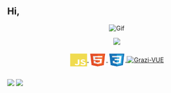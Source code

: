 ## Hi, 
<div align="center">
 <p align="center">
  <img width="30%" src="https://pa1.narvii.com/5903/37d1c0c56742500ac8920361e8afa4302906eb9c_hq.gif" alt="Gif">
</p>
  <a href="https://github.com/grazielatrres">
  <img height="180em" src="https://github-readme-stats.vercel.app/api?username=grazielatrres&show_icons=true&theme=dracula&include_all_commits=true&count_private=true"/>
</div>
<div align="center" style="display: inline_block"><br>
  <img align="center" alt="Grazi-Js" height="30" width="40" src="https://raw.githubusercontent.com/devicons/devicon/master/icons/javascript/javascript-plain.svg">
  <img align="center" alt="Grazi-HTML" height="30" width="40" src="https://raw.githubusercontent.com/devicons/devicon/master/icons/html5/html5-original.svg">
  <img align="center" alt="Grazi-CSS" height="30" width="40" src="https://raw.githubusercontent.com/devicons/devicon/master/icons/css3/css3-original.svg">
  <img align="center" alt="Grazi-VUE" height="30" width="40" src="https://cdn.jsdelivr.net/gh/devicons/devicon/icons/vuejs/vuejs-original.svg">
          
</div>
  
  ##
 
<div> 
  <a href="https://instagram.com/grazielatrres_" target="_blank"><img src="https://img.shields.io/badge/-Instagram-%23E4405F?style=for-the-badge&logo=instagram&logoColor=white" target="_blank"></a>
  <a href="https://www.linkedin.com/in/graziela-torres-2b728820a/" target="_blank"><img src="https://img.shields.io/badge/-LinkedIn-%230077B5?style=for-the-badge&logo=linkedin&logoColor=white" target="_blank"></a> 
</div>
